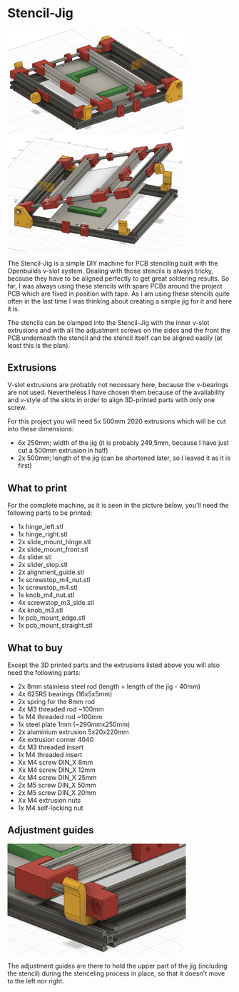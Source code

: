 # Stencil-Jig

<img src="docs/stenciljig_complete_closed.png" width="400px"></a>
<img src="docs/stenciljig_complete_opened.png" width="400px"></a>

The Stencil-Jig is a simple DIY machine for PCB stenciling built with the Openbuilds v-slot system. Dealing with those stencils is always tricky, because they have to be aligned perfectly to get great soldering results. So far, I was always using these stencils with spare PCBs around the project PCB which are fixed in position with tape. As I am using these stencils quite often in the last time I was thinking about creating a simple jig for it and here it is.

The stencils can be clamped into the Stencil-Jig with the inner v-slot extrusions and with all the adjustment screws on the sides and the front the PCB underneath the stencil and the stencil itself can be aligned easily (at least this is the plan).

## Extrusions

V-slot extrusions are probably not necessary here, because the v-bearings are not used. Nevertheless I have chosen them because of the availability and v-style of the slots in order to align 3D-printed parts with only one screw.

For this project you will need 5x 500mm 2020 extrusions which will be cut into these dimensions:

- 6x 250mm; width of the jig (it is probably 249,5mm, because I have just cut a 500mm extrusion in half)
- 2x 500mm; length of the jig (can be shortened later, so I leaved it as it is first)

## What to print

For the complete machine, as it is seen in the picture below, you'll need the following parts to be printed:

- 1x hinge_left.stl
- 1x hinge_right.stl
- 2x slide_mount_hinge.stl
- 2x slide_mount_front.stl
- 4x slider.stl
- 2x slider_stop.stl
- 2x alignment_guide.stl
- 1x screwstop_m4_nut.stl
- 1x screwstop_m4.stl
- 1x knob_m4_nut.stl
- 4x screwstop_m3_side.stl
- 4x knob_m3.stl
- 1x pcb_mount_edge.stl
- 1x pcb_mount_straight.stl

## What to buy

Except the 3D printed parts and the extrusions listed above you will also need the following parts:

- 2x 8mm stainless steel rod (length = length of the jig - 40mm)
- 4x 625RS bearings (16x5x5mm)
- 2x spring for the 8mm rod
- 4x M3 threaded rod ~100mm
- 1x M4 threaded rod ~100mm
- 1x steel plate 1mm (~290mmx250mm)
- 2x aluminium extrusion 5x20x220mm
- 4x extrusion corner 4040
- 4x M3 threaded insert
- 1x M4 threaded insert
- Xx M4 screw DIN_X 8mm
- Xx M4 screw DIN_X 12mm
- 4x M4 screw DIN_X 25mm
- 2x M5 screw DIN_X 50mm
- 2x M5 screw DIN_X 20mm
- Xx M4 extrusion nuts
- 1x M4 self-locking nut

## Adjustment guides

<img src="docs/stenciljig_adjustment_guide.png" width="400px"></a>

The adjustment guides are there to hold the upper part of the jig (including the stencil) during the stenceling process in place, so that it doesn't move to the left nor right.
